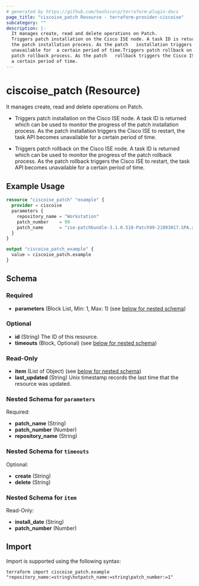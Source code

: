 ```yaml
---
# generated by https://github.com/hashicorp/terraform-plugin-docs
page_title: "ciscoise_patch Resource - terraform-provider-ciscoise"
subcategory: ""
description: |-
  It manages create, read and delete operations on Patch.
  Triggers patch installation on the Cisco ISE node. A task ID is returned which can be used to monitor the progress of
  the patch installation process. As the patch   installation triggers the Cisco ISE to restart, the task API becomes
  unavailable for  a certain period of time.Triggers patch rollback on the Cisco ISE node. A task ID is returned which can be used to monitor the progress of the
  patch rollback process. As the patch   rollback triggers the Cisco ISE to restart, the task API becomes unavailable for
  a certain period of time.
---
```


# ciscoise_patch (Resource)

It manages create, read and delete operations on Patch.

- Triggers patch installation on the Cisco ISE node. A task ID is returned which can be used to monitor the progress of
the patch installation process. As the patch   installation triggers the Cisco ISE to restart, the task API becomes
unavailable for  a certain period of time.

- Triggers patch rollback on the Cisco ISE node. A task ID is returned which can be used to monitor the progress of the
patch rollback process. As the patch   rollback triggers the Cisco ISE to restart, the task API becomes unavailable for
a certain period of time.

## Example Usage

```terraform
resource "ciscoise_patch" "example" {
  provider = ciscoise
  parameters {
    repository_name = "Workstation"
    patch_number    = 99
    patch_name      = "ise-patchbundle-3.1.0.518-Patch99-21093017.SPA.x86_64.tar.gz"
  }
}

output "ciscoise_patch_example" {
  value = ciscoise_patch.example
}
```

<!-- schema generated by tfplugindocs -->
## Schema

### Required

- **parameters** (Block List, Min: 1, Max: 1) (see [below for nested schema](#nestedblock--parameters))

### Optional

- **id** (String) The ID of this resource.
- **timeouts** (Block, Optional) (see [below for nested schema](#nestedblock--timeouts))

### Read-Only

- **item** (List of Object) (see [below for nested schema](#nestedatt--item))
- **last_updated** (String) Unix timestamp records the last time that the resource was updated.

<a id="nestedblock--parameters"></a>
### Nested Schema for `parameters`

Required:

- **patch_name** (String)
- **patch_number** (Number)
- **repository_name** (String)


<a id="nestedblock--timeouts"></a>
### Nested Schema for `timeouts`

Optional:

- **create** (String)
- **delete** (String)


<a id="nestedatt--item"></a>
### Nested Schema for `item`

Read-Only:

- **install_date** (String)
- **patch_number** (Number)

## Import

Import is supported using the following syntax:

```shell
terraform import ciscoise_patch.example "repository_name:=string\hotpatch_name:=string\patch_number:=1"
```
